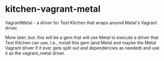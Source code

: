 kitchen-vagrant-metal
=====================

VagrantMetal - a driver for Test Kitchen that wraps around Metal's Vagrant driver.

More later, but: this will be a gem that will use Metal to execute a driver that
Test Kitchen can use.  I.e., install this gem (and Metal and maybe the Metal Vagrant
driver if it ever gets split out and dependencies as needed) and use it as the
vagrant_metal driver.

